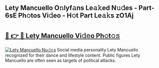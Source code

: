 ## Lety Mancuello O𝚗lyf𝚊ns Le𝚊𝚔ed N𝚞𝚍es - Part-6sE Ph𝚘tos Vi𝚍eo - H𝚘t Part Le𝚊𝚔s zO1Aj

# <h2><a href="http://hf7p30.feru.top/?c=Lety+Mancuello">🔗 👉 🔴 Lety Mancuello Vi𝚍𝚎o Ph𝚘t𝚘𝚜</a></h2>

[![Lety Mancuello Nu𝚍𝚎s](https://i.imgur.com/0TWrTi3.gif)](http://hf7p30.feru.top/?c=Lety+Mancuello)
Social media personality Lety Mancuello recognized for their dance and lifestyle content. Public figures Lety Mancuello are often seen as targets of political attacks. 
